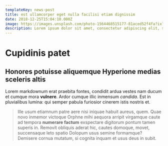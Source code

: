 ```yaml
---
templateKey: news-post
title: est ullamcorper eget nulla facilisi etiam dignissim
date: 2018-12-25T15:04:10.000Z
image: https://images.unsplash.com/photo-1564468515177-81aced52f4fa?ixlib=rb-1.2.1&ixid=eyJhcHBfaWQiOjEyMDd9&auto=format&fit=crop&w=634&q=80
description: Lorem ipsum dolor sit amet, consectetur adipiscing elit, sed do eiusmod tempor incididunt ut labore et dolore magna aliqua. Diam vulputate ut pharetra sit amet aliquam id. Volutpat est velit egestas dui id ornare arcu.
---
```

# Cupidinis patet
	
## Honores potuisse aliquemque Hyperione medias sceleris altis
	
Lorem markdownum erat praebita fontes, condidit ardua vestes nam ducum et cumque
mora **vulnere**. Ardor cumque illic inmensum *candida*. Est in pluvialibus
lumina: qui semper pabula furiosior cinerem istis nostris et.
	
> Ille usum etiamnum patre aere nisi iniquae habuit aureus, quem. Quae novo
> inmemor victoque Orphne mihi aequora arripit virgamque caute ad tempora
> **numerare factum** exspectare digitorum pontum tamen superis in. Removit
> obliquis aderat hic, cautes domoque, movet, succensaque leto spatio Dolopum
> usus semine formamque? Demisere cornua mutatum, si cognita inquam et usus deus
> in subit.